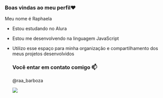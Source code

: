 ### Boas vindas ao meu perfil❤️

Meu nome é Raphaela 

- Estou estudando no Alura
- Estou me desenvolvendo na linguagem JavaScript
- Utilizo esse espaço para minha organização e compartilhamento dos meus projetos desenvolvidos

  ### Você entar em contato comigo 📫

  @raa_barboza

  ![](https://media.tenor.com/EvNCyjP1IxQAAAAM/feliz-alegre.gif)
  
  
  

